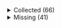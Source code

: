 <details><summary>Collected (66)</summary>
<p>

| Packet |
| --- |
| login |
| feature_flags |
| custom_payload |
| difficulty |
| abilities |
| held_item_slot |
| declare_recipes |
| tags |
| entity_status |
| declare_commands |
| unlock_recipes |
| position |
| server_data |
| player_info |
| update_view_position |
| map_chunk |
| spawn_entity |
| entity_metadata |
| entity_update_attributes |
| entity_velocity |
| initialize_world_border |
| update_time |
| spawn_position |
| window_items |
| entity_move_look |
| rel_entity_move |
| advancements |
| world_event |
| update_health |
| experience |
| block_change |
| multi_block_change |
| entity_head_rotation |
| entity_look |
| entity_teleport |
| entity_equipment |
| update_light |
| system_chat |
| entity_destroy |
| named_entity_spawn |
| player_remove |
| tab_complete |
| player_chat |
| death_combat_event |
| respawn |
| game_state_change |
| sound_effect |
| set_slot |
| set_cooldown |
| acknowledge_player_digging |
| entity_sound_effect |
| map |
| set_title_text |
| animation |
| keep_alive |
| scoreboard_objective |
| scoreboard_display_objective |
| scoreboard_score |
| entity_effect |
| remove_entity_effect |
| open_window |
| craft_progress_bar |
| close_window |
| boss_bar |
| collect |
| statistics |

</p>
</details>
<details><summary>Missing (41)</summary>
<p>

| Packet |
| --- |
| spawn_entity_experience_orb |
| block_break_animation |
| tile_entity_data |
| block_action |
| face_player |
| nbt_query_response |
| chat_suggestions |
| hide_message |
| kick_disconnect |
| profileless_chat |
| explosion |
| unload_chunk |
| open_horse_window |
| world_particles |
| trade_list |
| vehicle_move |
| open_book |
| open_sign_entity |
| craft_recipe_response |
| end_combat_event |
| enter_combat_event |
| resource_pack_send |
| camera |
| update_view_distance |
| attach_entity |
| set_passengers |
| teams |
| stop_sound |
| playerlist_header |
| select_advancement_tab |
| clear_titles |
| action_bar |
| world_border_center |
| world_border_lerp_size |
| world_border_size |
| world_border_warning_delay |
| world_border_warning_reach |
| ping |
| set_title_subtitle |
| set_title_time |
| simulation_distance |

</p>
</details>
